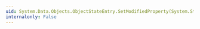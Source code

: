 ```yaml
---
uid: System.Data.Objects.ObjectStateEntry.SetModifiedProperty(System.String)
internalonly: False
---
```

